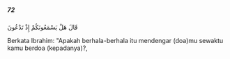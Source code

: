 ##### 72

<span class="ayah">قَالَ هَلْ يَسْمَعُونَكُمْ إِذْ تَدْعُونَ</span>

<span class="ayah_translation">Berkata Ibrahim: "Apakah berhala-berhala itu mendengar (doa)mu sewaktu kamu berdoa (kepadanya)?,</span>

